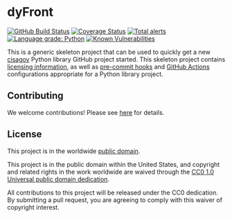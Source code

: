 # dyFront #

[![GitHub Build Status](https://github.com/Pascal-0x90/dyFront/workflows/build/badge.svg)](https://github.com/Pascal-0x90/dyFront/actions)
[![Coverage Status](https://coveralls.io/repos/github/Pascal-0x90/dyFront/badge.svg?branch=develop)](https://coveralls.io/github/Pascal-0x90/dyFront?branch=develop)
[![Total alerts](https://img.shields.io/lgtm/alerts/g/Pascal-0x90/dyFront.svg?logo=lgtm&logoWidth=18)](https://lgtm.com/projects/g/Pascal-0x90/dyFront/alerts/)
[![Language grade: Python](https://img.shields.io/lgtm/grade/python/g/Pascal-0x90/dyFront.svg?logo=lgtm&logoWidth=18)](https://lgtm.com/projects/g/Pascal-0x90/dyFront/context:python)
[![Known Vulnerabilities](https://snyk.io/test/github/Pascal-0x90/dyFront/develop/badge.svg)](https://snyk.io/test/github/Pascal-0x90/dyFront)

This is a generic skeleton project that can be used to quickly get a
new [cisagov](https://github.com/cisagov) Python library GitHub
project started.  This skeleton project contains [licensing
information](LICENSE), as well as
[pre-commit hooks](https://pre-commit.com) and
[GitHub Actions](https://github.com/features/actions) configurations
appropriate for a Python library project.

## Contributing ##

We welcome contributions!  Please see [here](CONTRIBUTING.md) for
details.

## License ##

This project is in the worldwide [public domain](LICENSE).

This project is in the public domain within the United States, and
copyright and related rights in the work worldwide are waived through
the [CC0 1.0 Universal public domain
dedication](https://creativecommons.org/publicdomain/zero/1.0/).

All contributions to this project will be released under the CC0
dedication. By submitting a pull request, you are agreeing to comply
with this waiver of copyright interest.
